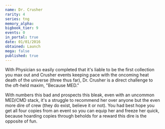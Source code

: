 ```yaml
---
name: Dr. Crusher
rarity: 4
series: tng
memory_alpha:
bigbook_tier: 9
events: 0
in_portal: true
date: 01/01/2016
obtained: Launch
mega: false
published: true
---
```


With Physician so easily completed that it's liable to be the first collection you max out and Crusher events keeping pace with the oncoming heat death of the universe (three thus far), Dr. Crusher is a direct challenge to the oft-held maxim, "Because MED."

With numbers this bad and prospects this bleak, even with an uncommon MED/CMD stack, it's a struggle to recommend her over anyone but the even more dire of crew (they do exist, believe it or not). You had best hope you get all four copies from an event so you can equip her and freeze her quick, because hoarding copies through beholds for a reward this dire is the opposite of fun.
